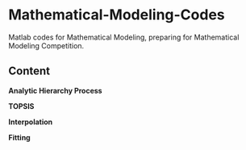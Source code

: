 # Mathematical-Modeling-Codes
Matlab codes for Mathematical Modeling, preparing for Mathematical Modeling Competition.

## Content

**Analytic Hierarchy Process**

**TOPSIS**

**Interpolation**

**Fitting**
